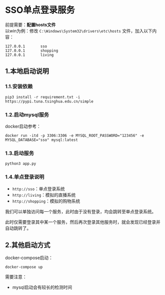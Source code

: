 # SSO单点登录服务

前提需要：**配置hosts文件**    
以win为例：修改 `C:\Windows\System32\drivers\etc\hosts` 文件，加入以下内容：
```text
127.0.0.1       sso
127.0.0.1       shopping
127.0.0.1       living
```

## 1.本地启动说明

### 1.1.安装依赖
```shell script
pip3 install -r requirement.txt -i https://pypi.tuna.tsinghua.edu.cn/simple
```

### 1.2.启动mysql服务
docker启动参考：
```shell script
docker run -itd -p 3306:3306 -e MYSQL_ROOT_PASSWORD="123456" -e MYSQL_DATABASE="sso" mysql:latest
```

### 1.3.启动服务
```shell script
python3 app.py
```

### 1.4.单点登录说明
- `http://sso`：单点登录系统
- `http://living`：模拟的直播系统
- `http://shopping`：模拟的购物系统

我们可以单独访问每一个服务，此时由于没有登录，均会跳转至单点登录系统。

此时仅需要登录其中某一个服务，然后再次登录其他服务时，就会发现已经登录并自动跳转了。


## 2.其他启动方式
docker-compose启动：
```shell script
docker-compose up
```
需要注意：
- mysql启动会有较长的检测时间

